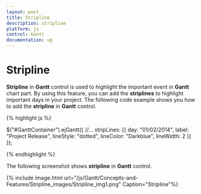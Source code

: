```yaml
---
layout: post
title: Stripline
description: stripline
platform: js
control: Gantt
documentation: ug
---
```


# Stripline

**Stripline** in **Gantt** control is used to highlight the important event in **Gantt** chart part. By using this feature, you can add the **striplines** to highlight important days in your project. The following code example shows you how to add the **stripline** in **Gantt** control.

{% highlight js %}


$("#GanttContainer").ejGantt({
    //...
    stripLines: [{
        day: "01/02/2014",
        label: "Project Release",
        lineStyle: "dotted",
        lineColor: "Darkblue",
        lineWidth: 2
    }]
});


{% endhighlight %}



The following screenshot shows **stripline** in **Gantt** control.

{% include image.html url="/js/Gantt/Concepts-and-Features/Stripline_images/Stripline_img1.png" Caption="Stripline"%}

